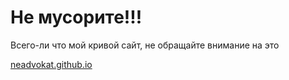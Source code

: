 <h1>Не мусорите!!!</h1>
<p>Всего-ли что мой кривой сайт, не обращайте внимание на это</p>
<a href="http://neadvokats.github.io/">neadvokat.github.io</a>
